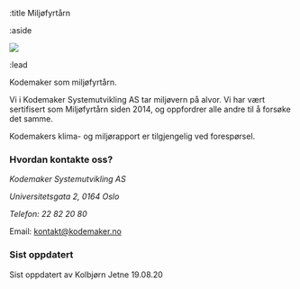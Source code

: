 :title Miljøfyrtårn

:aside

<img src="/logos/miljofyrtarn.png">

:lead

Kodemaker som miljøfyrtårn.

Vi i Kodemaker Systemutvikling AS tar miljøvern på alvor. Vi har vært sertifisert som Miljøfyrtårn siden 2014, og oppfordrer alle andre til å forsøke det samme.

Kodemakers klima- og miljørapport er tilgjengelig ved forespørsel.


### Hvordan kontakte oss?


*Kodemaker Systemutvikling AS*

*Universitetsgata 2, 0164 Oslo* 

*Telefon: 22 82 20 80*

Email: kontakt@kodemaker.no



### Sist oppdatert

Sist oppdatert av Kolbjørn Jetne 19.08.20

